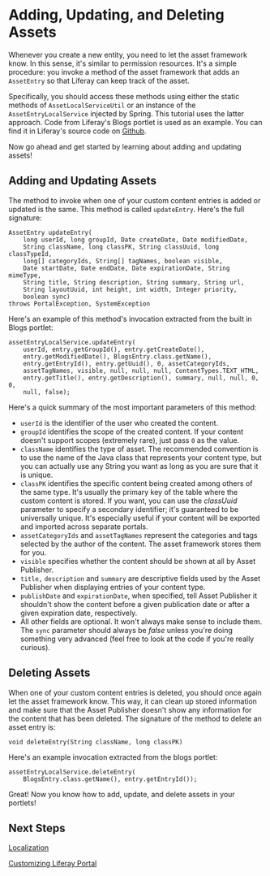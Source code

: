 # Adding, Updating, and Deleting Assets 

Whenever you create a new entity, you need to let the asset framework know. In
this sense, it's similar to permission resources. It's a simple procedure: you
invoke a method of the asset framework that adds an `AssetEntry` so that Liferay
can keep track of the asset. 

Specifically, you should access these methods using either the static methods
of `AssetLocalServiceUtil` or an instance of the `AssetEntryLocalService`
injected by Spring. This tutorial uses the latter approach. Code from Liferay's 
Blogs portlet is used as an example. You can find it in Liferay's source code 
on [Github](https://github.com/liferay/liferay-portal/tree/6.2.x/portal-impl/src/com/liferay/portlet/blogs).

<!-- To simplify this section, you'll use the static methods of 
`AssetLocalServiceUtil`, since it doesn't require any special setup in your 
application.
- Commenting out this original sentence that Rich's comment applies to -Nick -->

<!-- This is wrong. We should show them the right way to do it, rather than the
way that's easier to document. Remember that developers will be taking direction
from our text and writing actual code based on it. The right way is to add a
<reference> tag to the service.xml and inject the service with Spring. In fact,
the example below does just that (since it's Liferay's best practice), so the
example code here doesn't even match what we just stated. We need to fix this.
-Rich--> 

Now go ahead and get started by learning about adding and updating assets!

## Adding and Updating Assets 

The method to invoke when one of your custom content entries is added or
updated is the same. This method is called `updateEntry`. Here's the full 
signature: 

    AssetEntry updateEntry(
		long userId, long groupId, Date createDate, Date modifiedDate,
		String className, long classPK, String classUuid, long classTypeId,
		long[] categoryIds, String[] tagNames, boolean visible,
		Date startDate, Date endDate, Date expirationDate, String mimeType,
		String title, String description, String summary, String url,
		String layoutUuid, int height, int width, Integer priority,
		boolean sync)
	throws PortalException, SystemException

Here's an example of this method's invocation extracted from the built in
Blogs portlet: 

    assetEntryLocalService.updateEntry(
		userId, entry.getGroupId(), entry.getCreateDate(),
		entry.getModifiedDate(), BlogsEntry.class.getName(),
		entry.getEntryId(), entry.getUuid(), 0, assetCategoryIds,
		assetTagNames, visible, null, null, null, ContentTypes.TEXT_HTML,
		entry.getTitle(), entry.getDescription(), summary, null, null, 0, 0,
		null, false);

Here's a quick summary of the most important parameters of this method: 

-   `userId` is the identifier of the user who created the content. 
-   `groupId` identifies the scope of the created content. If your content
    doesn't support scopes (extremely rare), just pass `0` as the value. 
-   `className` identifies the type of asset. The recommended convention is to
    use the name of the Java class that represents your content type, but you
    can actually use any String you want as long as you are sure that it is
    unique.  
-   `classPK` identifies the specific content being created among others of the
    same type. It's usually the primary key of the table where the custom
    content is stored. If you want, you can use the *classUuid* parameter to
    specify a secondary identifier; it's guaranteed to be universally unique.
    It's especially useful if your content will be exported and imported across
    separate portals.  
-   `assetCategoryIds` and `assetTagNames` represent the categories and tags
    selected by the author of the content. The asset framework stores them for
    you.
-   `visible` specifies whether the content should be shown at all by Asset
    Publisher. 
-   `title,` `description` and `summary` are descriptive fields used by the
    Asset Publisher when displaying entries of your content type. 
-   `publishDate` and `expirationDate`, when specified, tell Asset Publisher it
    shouldn't show the content before a given publication date or after a given
    expiration date, respectively. 
-   All other fields are optional. It won't always make sense to include them.
    The `sync` parameter should always be *false* unless you're doing something
    very advanced (feel free to look at the code if you're really curious). 

<!-- We should fully describe the sync parameter, as well as any others.
Otherwise, it looks like we're holding back information for no apparent reason.
-Rich -->

## Deleting Assets 

When one of your custom content entries is deleted, you should once again let
the asset framework know. This way, it can clean up stored information and make
sure that the Asset Publisher doesn't show any information for the content that
has been deleted. The signature of the method to delete an asset entry is: 

    void deleteEntry(String className, long classPK)

Here's an example invocation extracted from the blogs portlet: 

    assetEntryLocalService.deleteEntry(
        BlogsEntry.class.getName(), entry.getEntryId());

Great! Now you know how to add, update, and delete assets in your portlets!

## Next Steps 

<!-- Add link once header id's are generated -->

<!-- 
[Entering and Displaying Tags and Categories](http://www.liferay.com/) 
-->

[Localization](/tutorials/-/knowledge_base/localization-lp-6-2-develop-tutorial)

[Customizing Liferay Portal](/tutorials/-/knowledge_base/customizing-liferay-portal-lp-6-2-develop-tutorial)
